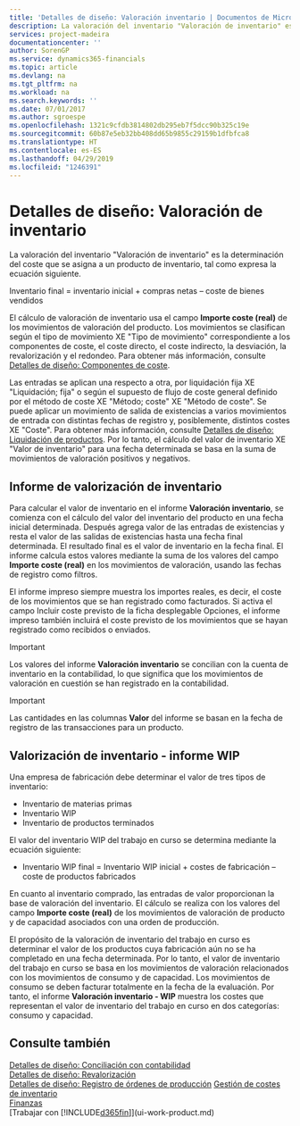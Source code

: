 ```yaml
---
title: 'Detalles de diseño: Valoración inventario | Documentos de Microsoft'
description: La valoración del inventario "Valoración de inventario" es la determinación del coste que se asigna a un producto de inventario, tal como expresa la ecuación siguiente.
services: project-madeira
documentationcenter: ''
author: SorenGP
ms.service: dynamics365-financials
ms.topic: article
ms.devlang: na
ms.tgt_pltfrm: na
ms.workload: na
ms.search.keywords: ''
ms.date: 07/01/2017
ms.author: sgroespe
ms.openlocfilehash: 1321c9cfdb3814802db295eb7f5dcc90b325c19e
ms.sourcegitcommit: 60b87e5eb32bb408dd65b9855c29159b1dfbfca8
ms.translationtype: HT
ms.contentlocale: es-ES
ms.lasthandoff: 04/29/2019
ms.locfileid: "1246391"
---
```

# <a name="design-details-inventory-valuation"></a>Detalles de diseño: Valoración de inventario
La valoración del inventario "Valoración de inventario" es la determinación del coste que se asigna a un producto de inventario, tal como expresa la ecuación siguiente.  

Inventario final = inventario inicial + compras netas – coste de bienes vendidos  

El cálculo de valoración de inventario usa el campo **Importe coste (real)** de los movimientos de valoración del producto. Los movimientos se clasifican según el tipo de movimiento XE "Tipo de movimiento" correspondiente a los componentes de coste, el coste directo, el coste indirecto, la desviación, la revalorización y el redondeo. Para obtener más información, consulte [Detalles de diseño: Componentes de coste](design-details-cost-components.md).  

Las entradas se aplican una respecto a otra, por liquidación fija XE "Liquidación; fija" o según el supuesto de flujo de coste general definido por el método de coste XE "Método; coste" XE "Método de coste". Se puede aplicar un movimiento de salida de existencias a varios movimientos de entrada con distintas fechas de registro y, posiblemente, distintos costes XE "Coste". Para obtener más información, consulte [Detalles de diseño: Liquidación de productos](design-details-item-application.md). Por lo tanto, el cálculo del valor de inventario XE "Valor de inventario" para una fecha determinada se basa en la suma de movimientos de valoración positivos y negativos.  

## <a name="inventory-valuation-report"></a>Informe de valorización de inventario  
Para calcular el valor de inventario en el informe **Valoración inventario**, se comienza con el cálculo del valor del inventario del producto en una fecha inicial determinada. Después agrega valor de las entradas de existencias y resta el valor de las salidas de existencias hasta una fecha final determinada. El resultado final es el valor de inventario en la fecha final. El informe calcula estos valores mediante la suma de los valores del campo **Importe coste (real)** en los movimientos de valoración, usando las fechas de registro como filtros.  

El informe impreso siempre muestra los importes reales, es decir, el coste de los movimientos que se han registrado como facturados. Si activa el campo Incluir coste previsto de la ficha desplegable Opciones, el informe impreso también incluirá el coste previsto de los movimientos que se hayan registrado como recibidos o enviados.  

> [!IMPORTANT]  
>  Los valores del informe **Valoración inventario** se concilian con la cuenta de inventario en la contabilidad, lo que significa que los movimientos de valoración en cuestión se han registrado en la contabilidad.  

> [!IMPORTANT]  
>  Las cantidades en las columnas **Valor** del informe se basan en la fecha de registro de las transacciones para un producto.  

## <a name="inventory-valuation---wip-report"></a>Valorización de inventario - informe WIP  
Una empresa de fabricación debe determinar el valor de tres tipos de inventario:  

* Inventario de materias primas  
* Inventario WIP  
* Inventario de productos terminados  

El valor del inventario WIP del trabajo en curso se determina mediante la ecuación siguiente:  

* Inventario WIP final = Inventario WIP inicial + costes de fabricación – coste de productos fabricados  

En cuanto al inventario comprado, las entradas de valor proporcionan la base de valoración del inventario. El cálculo se realiza con los valores del campo **Importe coste (real)** de los movimientos de valoración de producto y de capacidad asociados con una orden de producción.  

El propósito de la valoración de inventario del trabajo en curso es determinar el valor de los productos cuya fabricación aún no se ha completado en una fecha determinada. Por lo tanto, el valor de inventario del trabajo en curso se basa en los movimientos de valoración relacionados con los movimientos de consumo y de capacidad. Los movimientos de consumo se deben facturar totalmente en la fecha de la evaluación. Por tanto, el informe **Valoración inventario - WIP** muestra los costes que representan el valor de inventario del trabajo en curso en dos categorías: consumo y capacidad.  

## <a name="see-also"></a>Consulte también  
[Detalles de diseño: Conciliación con contabilidad](design-details-reconciliation-with-the-general-ledger.md)   
[Detalles de diseño: Revalorización](design-details-revaluation.md)   
[Detalles de diseño: Registro de órdenes de producción](design-details-production-order-posting.md)
[Gestión de costes de inventario](finance-manage-inventory-costs.md)  
[Finanzas](finance.md)  
[Trabajar con [!INCLUDE[d365fin](includes/d365fin_md.md)]](ui-work-product.md)
